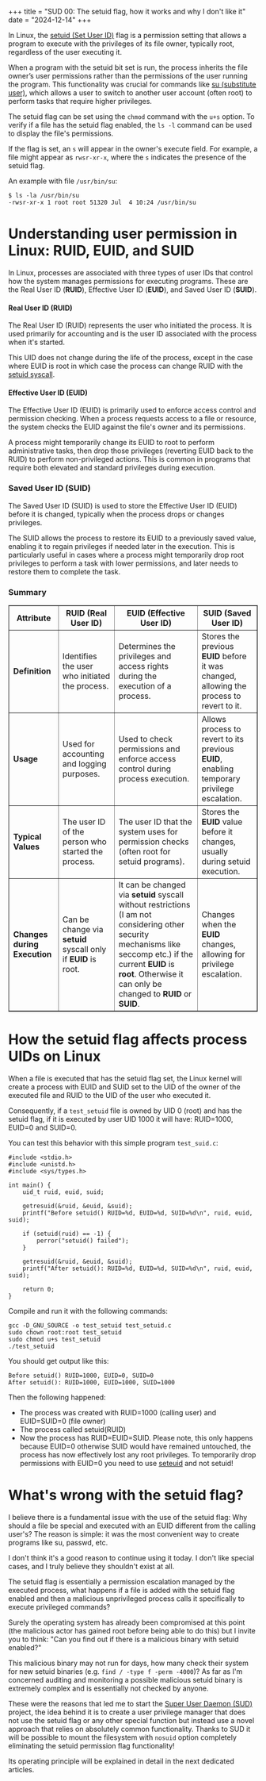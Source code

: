 +++
title = "SUD 00: The setuid flag, how it works and why I don't like it"
date = "2024-12-14"
+++

In Linux, the [setuid (Set User ID)](https://en.wikipedia.org/wiki/Setuid) flag is a permission setting that allows a 
program to execute with the privileges of its file owner, typically root, regardless of the user executing it.

When a program with the setuid bit set is run, the process inherits the file owner’s user permissions rather than 
the permissions of the user running the program. This functionality was crucial for commands like 
[su (substitute user)](https://linux.die.net/man/1/su), which allows a user to switch to another user account 
(often root) to perform tasks that require higher privileges.

The setuid flag can be set using the `chmod` command with the `u+s` option. To verify if a file has the setuid flag 
enabled, the `ls -l` command can be used to display the file's permissions. 

If the flag is set, an `s` will appear in the owner's execute field. For example, a file might appear as `rwsr-xr-x`, 
where the `s` indicates the presence of the setuid flag.

An example with file `/usr/bin/su`:
```
$ ls -la /usr/bin/su
-rwsr-xr-x 1 root root 51320 Jul  4 10:24 /usr/bin/su
```

# Understanding user permission in Linux: RUID, EUID, and SUID
In Linux, processes are associated with three types of user IDs that control how the system manages permissions for
executing programs. These are the Real User ID (**RUID**), Effective User ID (**EUID**), and Saved User ID (**SUID**).

#### Real User ID (RUID)
The Real User ID (RUID) represents the user who initiated the process. It is used primarily for accounting and is the 
user ID associated with the process when it's started. 

This UID does not change during the life of the process, except in the case where EUID is root in which case the process
can change RUID with the [setuid syscall](https://linux.die.net/man/2/setuid).

#### Effective User ID (EUID)
The Effective User ID (EUID) is primarily used to enforce access control and permission checking. When a process
requests access to a file or resource, the system checks the EUID against the file's owner and its permissions.

A process might temporarily change its EUID to root to perform administrative tasks, then drop those privileges 
(reverting EUID back to the RUID) to perform non-privileged actions. This is common in programs that require both 
elevated and standard privileges during execution.

### Saved User ID (SUID)
The Saved User ID (SUID) is used to store the Effective User ID (EUID) before it is changed, typically when the process 
drops or changes privileges. 

The SUID allows the process to restore its EUID to a previously saved value, enabling it to regain privileges 
if needed later in the execution. This is particularly useful in cases where a process might temporarily drop root 
privileges to perform a task with lower permissions, and later needs to restore them to complete the task.

### Summary
<table border="1">
  <thead>
    <tr>
      <th>Attribute</th>
      <th>RUID (Real User ID)</th>
      <th>EUID (Effective User ID)</th>
      <th>SUID (Saved User ID)</th>
    </tr>
  </thead>
  <tbody>
    <tr>
      <td><strong>Definition</strong></td>
      <td>Identifies the user who initiated the process.</td>
      <td>Determines the privileges and access rights during the execution of a process.</td>
      <td>Stores the previous <strong>EUID</strong> before it was changed, allowing the process to revert to it.</td>
    </tr>
    <tr>
      <td><strong>Usage</strong></td>
      <td>Used for accounting and logging purposes.</td>
      <td>Used to check permissions and enforce access control during process execution.</td>
      <td>Allows process to revert to its previous <strong>EUID</strong>, enabling temporary privilege escalation.</td>
    </tr>
    <tr>
      <td><strong>Typical Values</strong></td>
      <td>The user ID of the person who started the process.</td>
      <td>The user ID that the system uses for permission checks (often root for setuid programs).</td>
      <td>Stores the <strong>EUID</strong> value before it changes, usually during setuid execution.</td>
    </tr>
    <tr>
      <td><strong>Changes during Execution</strong></td>
      <td>Can be change via <strong>setuid</strong> syscall only if <strong>EUID</strong> is root.</td>
      <td>It can be changed via <strong>setuid</strong> syscall without restrictions (I am not considering other 
        security mechanisms like seccomp etc.) if the current <strong>EUID</strong> is <strong>root</strong>. 
        Otherwise it can only be changed to <strong>RUID</strong> or <strong>SUID</strong>.</td>
      <td>Changes when the <strong>EUID</strong> changes, allowing for privilege escalation.</td>
    </tr>
  </tbody>
</table>

# How the setuid flag affects process UIDs on Linux
When a file is executed that has the setuid flag set, the Linux kernel will create a process with EUID and SUID set 
to the UID of the owner of the executed file and RUID to the UID of the user who executed it.

Consequently, if a `test_setuid` file is owned by UID 0 (root) and has the setuid flag, if it is executed by user
UID 1000 it will have: RUID=1000, EUID=0 and SUID=0.

You can test this behavior with this simple program `test_suid.c`:
```
#include <stdio.h>
#include <unistd.h>
#include <sys/types.h>

int main() {
    uid_t ruid, euid, suid;

    getresuid(&ruid, &euid, &suid);
    printf("Before setuid() RUID=%d, EUID=%d, SUID=%d\n", ruid, euid, suid);

    if (setuid(ruid) == -1) {
        perror("setuid() failed");
    }

    getresuid(&ruid, &euid, &suid);
    printf("After setuid(): RUID=%d, EUID=%d, SUID=%d\n", ruid, euid, suid);

    return 0;
}
```

Compile and run it with the following commands:
```
gcc -D_GNU_SOURCE -o test_setuid test_setuid.c
sudo chown root:root test_setuid
sudo chmod u+s test_setuid
./test_setuid
```

You should get output like this:
```
Before setuid() RUID=1000, EUID=0, SUID=0
After setuid(): RUID=1000, EUID=1000, SUID=1000
```

Then the following happened:
- The process was created with RUID=1000 (calling user) and EUID=SUID=0 (file owner)
- The process called setuid(RUID)
- Now the process has RUID=EUID=SUID. Please note, this only happens because EUID=0 otherwise SUID would have remained 
untouched, the process has now effectively lost any root privileges. To temporarily drop permissions with EUID=0 
you need to use [seteuid](https://linux.die.net/man/2/seteuid) and not setuid!

# What's wrong with the setuid flag?
I believe there is a fundamental issue with the use of the setuid flag: Why should a file be special and executed with 
an EUID different from the calling user's? The reason is simple: it was the most convenient way to create programs 
like su, passwd, etc. 

I don't think it's a good reason to continue using it today. I don't like special cases, and I truly believe they 
shouldn't exist at all.

The setuid flag is essentially a permission escalation managed by the executed process, what happens if a file is added 
with the setuid flag enabled and then a malicious unprivileged process calls it specifically to execute privileged 
commands? 

Surely the operating system has already been compromised at this point (the malicious actor has gained root 
before being able to do this) but I invite you to think: "Can you find out if there is a malicious binary with 
setuid enabled?"

This malicious binary may not run for days, how many check their system for new setuid binaries 
(e.g. `find / -type f -perm -4000`)? As far as I'm concerned auditing and monitoring a possible malicious setuid binary 
is extremely complex and is essentially not checked by anyone.

These were the reasons that led me to start the [Super User Daemon (SUD)](https://github.com/EmilyCSh/sud) project, 
the idea behind it is to create a user privilege manager that does not use the setuid flag or any other special 
function but instead use a novel approach that relies on absolutely common functionality. Thanks to SUD it will be 
possible to mount the filesystem with `nosuid` option completely eliminating the setuid permission flag functionality!

Its operating principle will be explained in detail in the next dedicated articles.
